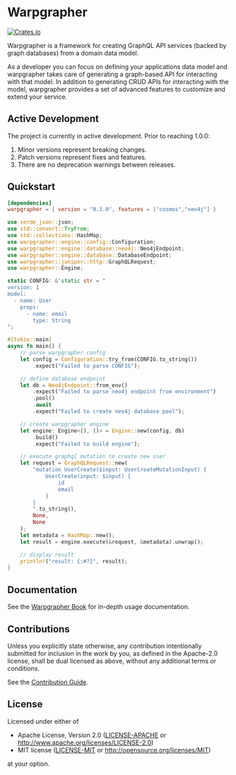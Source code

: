 # Warpgrapher
[![Crates.io](https://img.shields.io/crates/v/warpgrapher.svg)](https://crates.io/crates/warpgrapher)

Warpgrapher is a framework for creating GraphQL API services (backed by graph databases) from a domain data model. 

As a developer you can focus on defining your applications data model and warpgrapher takes care of generating a graph-based API for interacting with that model. In addition to generating CRUD APIs for interacting with the model, warpgrapher provides a set of advanced features to customize and extend your service. 

## Active Development

The project is currently in active development. Prior to reaching 1.0.0:

1. Minor versions represent breaking changes.
2. Patch versions represent fixes and features.
3. There are no deprecation warnings between releases.

## Quickstart

```toml
[dependencies]
warpgrapher = { version = "0.3.0", features = ["cosmos","neo4j"] }
```

```rust
use serde_json::json;
use std::convert::TryFrom;
use std::collections::HashMap;
use warpgrapher::engine::config::Configuration;
use warpgrapher::engine::database::neo4j::Neo4jEndpoint;
use warpgrapher::engine::database::DatabaseEndpoint;
use warpgrapher::juniper::http::GraphQLRequest;
use warpgrapher::Engine;

static CONFIG: &'static str = "
version: 1
model:
  - name: User
    props:
      - name: email
        type: String
";

#[tokio::main]
async fn main() {
    // parse warpgrapher config
    let config = Configuration::try_from(CONFIG.to_string())
        .expect("Failed to parse CONFIG");

    // define database endpoint
    let db = Neo4jEndpoint::from_env()
        .expect("Failed to parse neo4j endpoint from environment")
        .pool()
        .await
        .expect("Failed to create neo4j database pool");

    // create warpgrapher engine
    let engine: Engine<(), ()> = Engine::new(config, db)
        .build()
        .expect("Failed to build engine");

    // execute graphql mutation to create new user
    let request = GraphQLRequest::new(
        "mutation UserCreate($input: UserCreateMutationInput) {
            UserCreate(input: $input) {
                id
                email
            }
        }
        ".to_string(),
        None,
        None
    );
    let metadata = HashMap::new();
    let result = engine.execute(&request, &metadata).unwrap();

    // display result
    println!("result: {:#?}", result);
}
```

## Documentation

See the [Warpgrapher Book](https://warpforge.github.io/warpgrapher/) for in-depth usage documentation. 

## Contributions

Unless you explicitly state otherwise, any contribution intentionally submitted
for inclusion in the work by you, as defined in the Apache-2.0 license, shall be
dual licensed as above, without any additional terms or conditions.

See the [Contribution Guide](https://warpforge.github.io/warpgrapher/contribution). 

## License

Licensed under either of

 * Apache License, Version 2.0
   ([LICENSE-APACHE](LICENSE-APACHE) or http://www.apache.org/licenses/LICENSE-2.0)
 * MIT license
   ([LICENSE-MIT](LICENSE-MIT) or http://opensource.org/licenses/MIT)

at your option.


